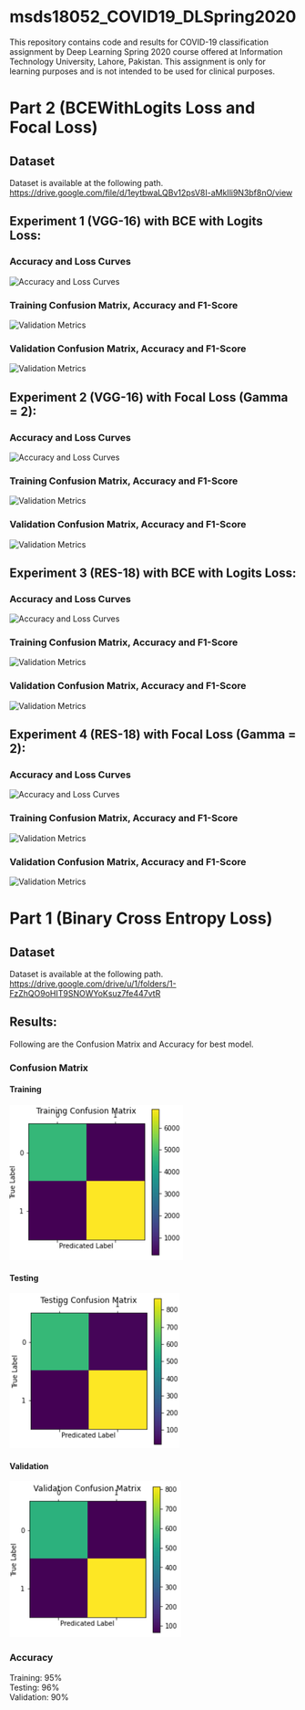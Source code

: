 # msds18052_COVID19_DLSpring2020
This repository contains code and results for COVID-19 classification assignment by Deep Learning Spring 2020 course offered at Information Technology University, Lahore, Pakistan. This assignment is only for learning purposes and is not intended to be used for clinical purposes.

# Part 2 (BCEWithLogits Loss and Focal Loss)
## Dataset
Dataset is available at the following path.
https://drive.google.com/file/d/1eytbwaLQBv12psV8I-aMkIli9N3bf8nO/view

## Experiment 1 (VGG-16) with BCE with Logits Loss:
### Accuracy and Loss Curves
![Accuracy and Loss Curves](results_focal_loss/1_1.JPG)

### Training Confusion Matrix, Accuracy and F1-Score
![Validation Metrics](results_focal_loss/1_2.JPG)

### Validation Confusion Matrix, Accuracy and F1-Score
![Validation Metrics](results_focal_loss/1_3.JPG)

## Experiment 2 (VGG-16) with Focal Loss (Gamma = 2):
### Accuracy and Loss Curves
![Accuracy and Loss Curves](results_focal_loss/2_1.JPG)

### Training Confusion Matrix, Accuracy and F1-Score
![Validation Metrics](results_focal_loss/2_2.JPG)

### Validation Confusion Matrix, Accuracy and F1-Score
![Validation Metrics](results_focal_loss/2_3.JPG)

## Experiment 3 (RES-18) with BCE with Logits Loss:
### Accuracy and Loss Curves
![Accuracy and Loss Curves](results_focal_loss/3_1.JPG)

### Training Confusion Matrix, Accuracy and F1-Score
![Validation Metrics](results_focal_loss/3_2.JPG)

### Validation Confusion Matrix, Accuracy and F1-Score
![Validation Metrics](results_focal_loss/3_3.JPG)

## Experiment 4 (RES-18) with Focal Loss (Gamma = 2):
### Accuracy and Loss Curves
![Accuracy and Loss Curves](results_focal_loss/4_1.JPG)

### Training Confusion Matrix, Accuracy and F1-Score
![Validation Metrics](results_focal_loss/4_2.JPG)

### Validation Confusion Matrix, Accuracy and F1-Score
![Validation Metrics](results_focal_loss/4_3.JPG)


# Part 1 (Binary Cross Entropy Loss)
## Dataset
Dataset is available at the following path.
https://drive.google.com/drive/u/1/folders/1-FzZhQO9oHIT9SNOWYoKsuz7fe447vtR

## Results:
Following are the Confusion Matrix and Accuracy for best model.
### Confusion Matrix
#### Training
![Training Confusion Matrix](results/training-confusion-matrix.png)

#### Testing
![Testing Confusion Matrix](results/testing-confusion-matrix.png)

#### Validation
![Validation Confusion Matrix](results/validation-confusion-matrix.png)

### Accuracy
Training: 95%
<br/>
Testing: 96%
<br/>
Validation: 90%
